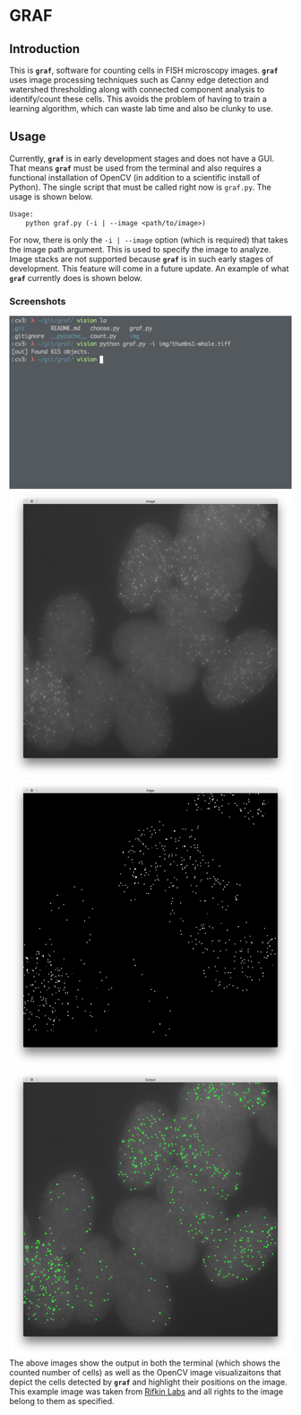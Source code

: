 # GRAF

## Introduction

This is **``graf``**, software for counting cells in FISH microscopy images. **``graf``** uses image processing techniques such as Canny edge detection and watershed thresholding along with connected component analysis to identify/count these cells. This avoids the problem of having to train a learning algorithm, which can waste lab time and also be clunky to use.

## Usage

Currently, **``graf``** is in early development stages and does not have a GUI. That means **``graf``** must be used from the terminal and also requires a functional installation of OpenCV (in addition to a scientific install of Python). The single script that must be called right now is ``graf.py``. The usage is shown below.

```
Usage:
    python graf.py (-i | --image <path/to/image>)
```
For now, there is only the ``-i | --image`` option (which is required) that takes the image path argument. This is used to specify the image to analyze. Image stacks are not supported because **``graf``** is in such early stages of development. This feature will come in a future update. An example of what **``graf``** currently does is shown below.

### Screenshots

![Terminal with graf command](img/terminal.png)
![Original image](img/original.png)
![Edge detection](img/edges.png)
![Highlighted image](img/highlight.png)
The above images show the output in both the terminal (which shows the counted number of cells) as well as the OpenCV image visualizaitons that depict the cells detected by **``graf``** and highlight their positions on the image. This example image was taken from [Rifkin Labs](http://labs.biology.ucsd.edu/rifkin/software.html) and all rights to the image belong to them as specified.
